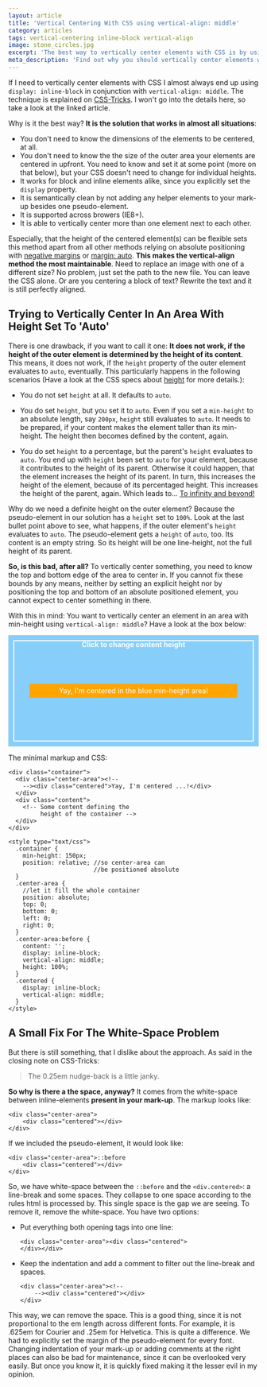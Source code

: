 ```yaml
---
layout: article
title: 'Vertical Centering With CSS using vertical-align: middle'
category: articles
tags: vertical-centering inline-block vertical-align
image: stone_circles.jpg
excerpt: 'The best way to vertically center elements with CSS is by using display: inline-block in conjunction with vertical-align: middle. This articles explains why it is the best way, what its limits are and what to keep in mind using this technique.'
meta_description: 'Find out why you should vertically center elements with vertical-align and what you need to keep in mind when working with this technique.'
---
```


If I need to vertically center elements with CSS I almost always end up using `display: inline-block` in conjunction with `vertical-align: middle`. The technique is explained on [CSS-Tricks](http://css-tricks.com/centering-in-the-unknown/). I won't go into the details here, so take a look at the linked article.

Why is it the best way? **It is the solution that works in almost all situations**:

- You don't need to know the dimensions of the elements to be centered, at all.
- You don't need to know the the size of the outer area your elements are centered in upfront. You need to know and set it at some point (more on that below), but your CSS doesn't need to change for individual heights.
- It works for block and inline elements alike, since you explicitly set the `display` property.
- It is semantically clean by not adding any helper elements to your mark-up besides one pseudo-element.
- It is supported across browers (IE8+).
- It is able to vertically center more than one element next to each other.

Especially, that the height of the centered element(s) can be flexible sets this method apart from all other methods relying on absolute positioning with [negative margins](http://css-tricks.com/snippets/css/exactly-center-an-imagediv-horizontally-and-vertically/) or [margin: auto](http://coding.smashingmagazine.com/2013/08/09/absolute-horizontal-vertical-centering-css/). **This makes the vertical-align method the most maintainable**. Need to replace an image with one of a different size? No problem, just set the path to the new file. You can leave the CSS alone. Or are you centering a block of text? Rewrite the text and it is still perfectly aligned.

Trying to Vertically Center In An Area With Height Set To 'Auto'
----------------------------------------------------------------
There is one drawback, if you want to call it one: **It does not work, if the height of the outer element is determined by the height of its content**. This means, it does not work, if the `height` property of the outer element evaluates to `auto`, eventually. This particularly happens in the following scenarios (Have a look at the CSS specs about [height](http://www.w3.org/TR/CSS2/visudet.html#propdef-height) for more details.):

- You do not set `height` at all. It defaults to `auto`.

- You do set `height`, but you set it to `auto`. Even if you set a `min-height` to an absolute length, say `200px`, `height` still evaluates to `auto`. It needs to be prepared, if your content makes the element taller than its min-height. The height then becomes defined by the content, again.

- You do set `height` to a percentage, but the parent's `height` evaluates to `auto`. You end up with `height` been set to `auto` for your element, because it contributes to the height of its parent. Otherwise it could happen, that the element increases the height of its parent. In turn, this increases the height of the element, because of its percentaged height. This increases the height of the parent, again. Which leads to... [To infinity and beyond!](http://www.youtube.com/watch?v=ejwrxGs_Y_I)

Why do we need a definite height on the outer element? Because the pseudo-element in our solution has a `height` set to `100%`. Look at the last bullet point above to see, what happens, if the outer element's `height` evaluates to `auto`. The pseudo-element gets a `height` of `auto`, too. Its content is an empty string. So its height will be one line-height, not the full height of its parent.

**So, is this bad, after all?** To vertically center something, you need to know the top and bottom edge of the area to center in. If you cannot fix these bounds by any means, neither by setting an explicit height nor by positioning the top and bottom of an absolute positioned element, you cannot expect to center something in there.

With this in mind: You want to vertically center an element in an area with min-height using `vertical-align: middle`? Have a look at the box below:

<div class="example">
  <div class="full-area">
    <div class="container">
      <div class="center-area"><!--
        --><div class="centered">Yay, I'm centered in the blue min-height area!</div>
      </div>
      <div class="content">Click to change content height</div>
    </div>
  </div>
</div>

<style type="text/css">
  .example .container {
    min-height: 150px;
    position: relative;
  }
  .example .content {
    height: 200px;
  }
  .example .center-area {
    position: absolute;
    top: 0;
    bottom: 0;
    left: 0;
    right: 0;
  }
  .example .center-area:before {
    content: '';
    display: inline-block;
    vertical-align: middle;
    height: 100%;
  }
  .example .centered {
    display: inline-block;
    vertical-align: middle;
  }

  /*making it prettier*/
  .example .full-area {
    background: lightgrey;
    color: white;
    height: 224px;
  }
  .example .center-area {
    text-align: center;
  }
  .example .container {
    padding: 10px;
    box-sizing: border-box;
    background: lightskyblue;
    line-height: 1;
  }
  .example .content {
    margin: 0;
    border: 2px solid white;
    transition: height 2s;
    text-align: center;
    font-weight: bold;
  }
  .example .centered {
    background: orange;
    padding: .5em;
    width: 80%;
  }
</style>

<script src="https://code.jquery.com/jquery-1.11.1.min.js"></script>
<script>
  (function($) {
    var heights = ['100px', '200px'],
        iteration = 0;

    $('.container').click(function() {
      $('.content').css('height', heights[iteration % heights.length]);
      iteration += 1;
    });
  }(jQuery.noConflict(true)))
</script>

The minimal markup and CSS:

    <div class="container">
      <div class="center-area"><!--
        --><div class="centered">Yay, I'm centered ...!</div>
      </div>
      <div class="content">
        <!-- Some content defining the
             height of the container -->
      </div>
    </div>
    
    <style type="text/css">
      .container {
        min-height: 150px;
        position: relative; //so center-area can
                            //be positioned absolute
      }
      .center-area {
        //let it fill the whole container
        position: absolute;
        top: 0;
        bottom: 0;
        left: 0;
        right: 0;
      }
      .center-area:before {
        content: '';
        display: inline-block;
        vertical-align: middle;
        height: 100%;
      }
      .centered {
        display: inline-block;
        vertical-align: middle;
      }
    </style>

A Small Fix For The White-Space Problem
---------------------------------------
But there is still something, that I dislike about the approach. As said in the closing note on CSS-Tricks:

> The 0.25em nudge-back is a little janky.

**So why is there a the space, anyway?** It comes from the white-space between inline-elements **present in your mark-up**. The markup looks like:

    <div class="center-area">
        <div class="centered"></div>
    </div>

If we included the pseudo-element, it would look like:
    
    <div class="center-area">::before
        <div class="centered"></div>
    </div>

So, we have white-space between the `::before` and the `<div.centered>`: a line-break and some spaces. They collapse to one space according to the rules html is processed by. This single space is the gap we are seeing. To remove it, remove the white-space. You have two options:

- Put everything both opening tags into one line:
  
      <div class="center-area"><div class="centered">
      </div></div>

- Keep the indentation and add a comment to filter out the line-break and spaces.
      
      <div class="center-area"><!--
          --><div class="centered"></div>
      </div>
  
This way, we can remove the space. This is a good thing, since it is not proportional to the em length across different fonts. For example, it is .625em for Courier and .25em for Helvetica. This is quite a difference. We had to explicitly set the margin of the pseudo-element for every font. Changing indentation of your mark-up or adding comments at the right places can also be bad for maintenance, since it can be overlooked very easily. But once you know it, it is quickly fixed making it the lesser evil in my opinion.
